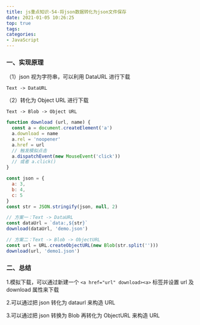 ```yaml
---
title: js重点知识-54-将json数据转化为json文件保存
date: 2021-01-05 10:26:25
top: true
tags:
categories:
- JavaScript
---
```

### 一、实现原理

（1）json 视为字符串，可以利用 DataURL 进行下载

```
Text -> DataURL
```

（2）转化为 Object URL 进行下载

```
Text -> Blob -> Object URL
```

```js
function download (url, name) {
  const a = document.createElement('a')
  a.download = name
  a.rel = 'noopener'
  a.href = url
  // 触发模拟点击
  a.dispatchEvent(new MouseEvent('click'))
  // 或者 a.click()
}

const json = {
  a: 3,
  b: 4,
  c: 5
}
const str = JSON.stringify(json, null, 2)

// 方案一：Text -> DataURL
const dataUrl = `data:,${str}`
download(dataUrl, 'demo.json')

// 方案二：Text -> Blob -> ObjectURL
const url = URL.createObjectURL(new Blob(str.split('')))
download(url, 'demo1.json')
```

### 二、总结

1.模拟下载，可以通过新建一个 ```<a href="url" download><a>``` 标签并设置 url 及 download 属性来下载

2.可以通过把 json 转化为 dataurl 来构造 URL

3.可以通过把 json 转换为 Blob 再转化为 ObjectURL 来构造 URL



